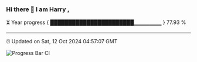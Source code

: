 ### Hi there 👋 I am Harry , 

⏳ Year progress { ███████████████████████▁▁▁▁▁▁▁ } 77.93 %

---

⏰ Updated on Sat, 12 Oct 2024 04:57:07 GMT

![Progress Bar CI](https://github.com/duykhang68/duykhang68/workflows/Progress%20Bar%20CI/badge.svg)
